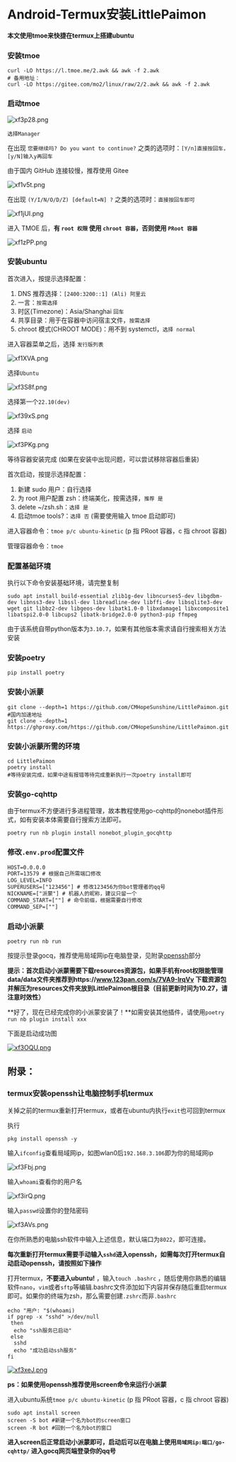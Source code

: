 # Android-Termux安装LittlePaimon

**本文使用tmoe来快捷在termux上搭建ubuntu**

### 安装tmoe

```
curl -LO https://l.tmoe.me/2.awk && awk -f 2.awk
# 备用地址：
curl -LO https://gitee.com/mo2/linux/raw/2/2.awk && awk -f 2.awk
```

### 启动tmoe

![xf3p28.png](https://s1.ax1x.com/2022/10/27/xf3p28.png)

`选择Manager`

在出现 `您要继续吗? Do you want to continue?` 之类的选项时：`[Y/n]直接按回车，[y/N]输入y再回车`

由于国内 GitHub 连接较慢，推荐使用 Gitee

![xf1v5t.png](https://s1.ax1x.com/2022/10/27/xf1v5t.png)

在出现 `(Y/I/N/O/D/Z) [default=N] ?` 之类的选项时：`直接按回车即可`

![xf1jUI.png](https://s1.ax1x.com/2022/10/27/xf1jUI.png)

进入 TMOE 后，**有 `root 权限` 使用 `chroot 容器`，否则使用 `PRoot 容器`**

![xf1zPP.png](https://s1.ax1x.com/2022/10/27/xf1zPP.png)

### 安装ubuntu

首次进入，按提示选择配置：

1. DNS 推荐选择：`[2400:3200::1] (Ali) 阿里云`
2. 一言：`按需选择`
3. 时区(Timezone)：Asia/Shanghai `回车`
4. 共享目录：用于在容器中访问宿主文件，`按需选择`
5. chroot 模式(CHROOT MODE)：用不到 systemctl，`选择 normal`

进入容器菜单之后，选择 `发行版列表`

![xf1XVA.png](https://s1.ax1x.com/2022/10/27/xf1XVA.png)

选择`Ubuntu`

![xf3S8f.png](https://s1.ax1x.com/2022/10/27/xf3S8f.png)

选择第一个`22.10(dev)`

![xf39xS.png](https://s1.ax1x.com/2022/10/27/xf39xS.png)

选择 `启动`

![xf3PKg.png](https://s1.ax1x.com/2022/10/27/xf3PKg.png)

等待容器安装完成 (如果在安装中出现问题，可以尝试移除容器后重装)

首次启动，按提示选择配置：

1. 新建 sudo 用户：自行选择
2. 为 root 用户配置 zsh：终端美化，按需选择，`推荐 是`
3. delete ~/zsh.sh：`选择 是`
4. 启动tmoe tools?：`选择 否` (需要使用输入 tmoe 启动即可)

进入容器命令：`tmoe p/c ubuntu-kinetic` (p 指 PRoot 容器，c 指 chroot 容器)

管理容器命令：`tmoe`

### 配置基础环境

执行以下命令安装基础环境，请完整复制

```
sudo apt install build-essential zlib1g-dev libncurses5-dev libgdbm-dev libnss3-dev libssl-dev libreadline-dev libffi-dev libsqlite3-dev wget git libbz2-dev libgeos-dev libatk1.0-0 libxdamage1 libxcomposite1 libatspi2.0-0 libcups2 libatk-bridge2.0-0 python3-pip ffmpeg
```

由于该系统自带python版本为`3.10.7`，如果有其他版本需求请自行搜索相关方法安装

### 安装poetry

```
pip install poetry
```

### 安装小派蒙

```
git clone --depth=1 https://github.com/CMHopeSunshine/LittlePaimon.git
#国内加速地址
git clone --depth=1 https://ghproxy.com/https://github.com/CMHopeSunshine/LittlePaimon.git
```

### 安装小派蒙所需的环境

```
cd LittlePaimon
poetry install
#等待安装完成，如果中途有报错等待完成重新执行一次poetry install即可
```

### 安装go-cqhttp

由于termux不方便进行多进程管理，故本教程使用go-cqhttp的nonebot插件形式，如有安装本体需要自行搜索方法即可。

```
poetry run nb plugin install nonebot_plugin_gocqhttp
```

### 修改`.env.prod`配置文件

```txt
HOST=0.0.0.0
PORT=13579 # 根据自己所需端口修改
LOG_LEVEL=INFO
SUPERUSERS=["123456"] # 修改123456为你bot管理者的qq号
NICKNAME=["派蒙"] # 机器人的昵称，建议只留一个
COMMAND_START=[""] # 命令前缀，根据需要自行修改
COMMAND_SEP=[""]
```

### 启动小派蒙

```
poetry run nb run
```

按提示登录gocq，推荐使用局域网ip在电脑登录，见附录[openssh](#termux安装openssh让电脑控制手机termux)部分

**提示：首次启动小派蒙需要下载resources资源包，如果手机有root权限能管理data/data文件夹推荐到https://www.123pan.com/s/7VA9-IrqVv 下载资源包并解压为resources文件夹放到LittlePaimon根目录（目前更新时间为10.27，请注意时效性）**

**好了，现在已经完成你的小派蒙安装了！**如需安装其他插件，请使用`poetry run nb plugin install xxx`

下面是启动成功图

[![xf3OQU.png](https://s1.ax1x.com/2022/10/27/xf3OQU.png)](https://imgse.com/i/xf3OQU)

## 附录：

### termux安装openssh让电脑控制手机termux

关掉之前的termux重新打开termux，或者在ubuntu内执行`exit`也可回到termux

执行

```shell
pkg install openssh -y 
```

输入`ifconfig`查看局域网ip，如图wlan0后`192.168.3.106`即为你的局域网ip

![xf3Fbj.png](https://s1.ax1x.com/2022/10/27/xf3Fbj.png)

输入`whoami`查看你的用户名

![xf3irQ.png](https://s1.ax1x.com/2022/10/27/xf3irQ.png)

输入`passwd`设置你的登陆密码

![xf3AVs.png](https://s1.ax1x.com/2022/10/27/xf3AVs.png)

在你所熟悉的电脑ssh软件中输入上述信息，默认端口为`8022`，即可连接。

**每次重新打开termux需要手动输入`sshd`进入openssh，如需每次打开termux自动启动openssh，请按照如下操作**

打开termux，**不要进入ubuntu!** ，输入`touch .bashrc` ，随后使用你熟悉的编辑软件`nano`，`vim`或者`sftp`等编辑.bashrc文件添加如下内容并保存随后重启termux即可。如果你的终端为zsh，那么需要创建`.zshrc`而非`.bashrc`

```
echo "用户: "$(whoami)
if pgrep -x "sshd" >/dev/null
 then
  echo "ssh服务已启动"
 else
  sshd
  echo "成功启动ssh服务"
fi
```

[![xf3xeJ.png](https://s1.ax1x.com/2022/10/27/xf3xeJ.png)](https://imgse.com/i/xf3xeJ)

**ps：如果使用openssh推荐使用screen命令来运行小派蒙**

进入ubuntu系统`tmoe p/c ubuntu-kinetic` (p 指 PRoot 容器，c 指 chroot 容器)

```
sudo apt install screen
screen -S bot #新建一个名为bot的screen窗口
screen -R bot #回到一个名为bot的窗口
```

**进入screen后正常启动小派蒙即可，启动后可以在电脑上使用`局域网ip:端口/go-cqhttp/` 进入gocq网页端登录你的qq号**
